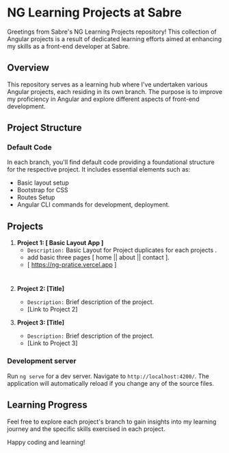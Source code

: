 # NG Learning Projects at Sabre

Greetings from Sabre's NG Learning Projects repository! This collection of Angular projects is a result of dedicated learning efforts aimed at enhancing my skills as a front-end developer at Sabre.

## Overview

This repository serves as a learning hub where I've undertaken various Angular projects, each residing in its own branch. The purpose is to improve my proficiency in Angular and explore different aspects of front-end development.

## Project Structure

### Default Code

In each branch, you'll find default code providing a foundational structure for the respective project. It includes essential elements such as:

- Basic layout setup
- Bootstrap for CSS
- Routes Setup
- Angular CLI commands for development, deployment.



## Projects

1. **Project 1: [ Basic Layout App ]**
   - `Description:` Basic Layout for Project duplicates for each projects .
   - add basic three pages [ home || about || contact ].
   - [ https://ng-pratice.vercel.app ]
#
2. **Project 2: [Title]**
   - `Description:` Brief description of the project.
   - [Link to Project 2]

3. **Project 3: [Title]**
   - `Description:` Brief description of the project.
   - [Link to Project 3]

### Development server

Run `ng serve` for a dev server. Navigate to `http://localhost:4200/`. The application will automatically reload if you change any of the source files.   

## Learning Progress

Feel free to explore each project's branch to gain insights into my learning journey and the specific skills exercised in each project.

Happy coding and learning!
